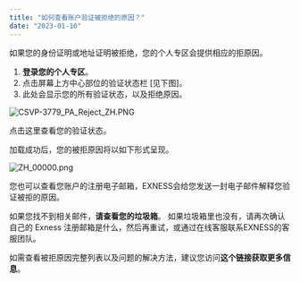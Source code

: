 ```yaml
---
title: "如何查看账户验证被拒绝的原因？"
date: "2023-01-10"
---
```


如果您的身份证明或地址证明被拒绝，您的个人专区会提供相应的拒原因。

1. **登录您的个人专区**。
2. 点击屏幕上方中心部位的验证状态栏 [见下图]。
3. 此处会显示您的所有验证状态，以及拒绝原因。

![CSVP-3779_PA_Reject_ZH.PNG](https://testingcf.jsdelivr.net/gh/jarlin8/OSS@main/exhelp/CSVP-3779_PA_Reject_ZH.PNG)

点击这里查看您的验证状态。

加载成功后，您的被拒原因将以如下形式呈现。

![ZH_00000.png](https://testingcf.jsdelivr.net/gh/jarlin8/OSS@main/exhelp/ZH_00000.png)

您也可以查看您账户的注册电子邮箱，EXNESS会给您发送一封电子邮件解释您验证被拒的原因。

如果您找不到相关邮件，**请查看您的垃圾箱**。 如果垃圾箱里也没有，请再次确认自己的 Exness 注册邮箱是什么，然后再重试，或通过在线客服联系EXNESS的客服团队。

如需查看被拒原因完整列表以及问题的解决方法，建议您访问**这个链接获取更多信息**。
